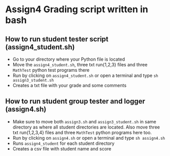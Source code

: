 # Assign4 Grading script written in bash


## How to run student tester script (assign4_student.sh)


* Go to your directory where your Python file is located
* Move the `assign4_student.sh`, three txt run{1,2,3} files 
    and three `MathTest` python test programs there
* Run by clicking on `assign4_student.sh` or open a terminal and type 
    `sh assign3_student.sh`
* Creates a txt file with your grade and some comments


## How to run student group tester and logger (assign4.sh)


* Make sure to move both `assign3.sh` and `assign3_student.sh` in 
    same directory as where all student directories are located.
    Also move three txt run{1,2,3,4} files and three `MathTest`
    python programs here too.
* Run by clicking on `assign4.sh` or open a terminal and type
    `sh assign4.sh`
* Runs `assign4_student` for each student directory
* Creates a csv file with student name and score